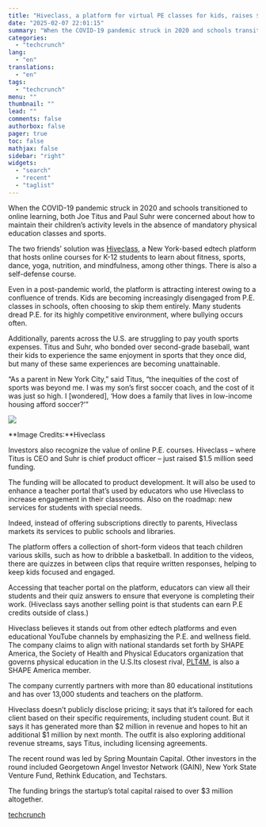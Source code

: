 ```yaml
---
title: "Hiveclass, a platform for virtual PE classes for kids, raises $1.5M"
date: "2025-02-07 22:01:15"
summary: "When the COVID-19 pandemic struck in 2020 and schools transitioned to online learning, both Joe Titus and Paul Suhr were concerned about how to maintain their children’s activity levels in the absence of mandatory physical education classes and sports. The two friends’ solution was Hiveclass, a New York-based edtech platform..."
categories:
  - "techcrunch"
lang:
  - "en"
translations:
  - "en"
tags:
  - "techcrunch"
menu: ""
thumbnail: ""
lead: ""
comments: false
authorbox: false
pager: true
toc: false
mathjax: false
sidebar: "right"
widgets:
  - "search"
  - "recent"
  - "taglist"
---
```


When the COVID-19 pandemic struck in 2020 and schools transitioned to online learning, both Joe Titus and Paul Suhr were concerned about how to maintain their children’s activity levels in the absence of mandatory physical education classes and sports.

The two friends’ solution was [Hiveclass](https://www.hiveclass.co/), a New York-based edtech platform that hosts online courses for K-12 students to learn about fitness, sports, dance, yoga, nutrition, and mindfulness, among other things. There is also a self-defense course.

Even in a post-pandemic world, the platform is attracting interest owing to a confluence of trends. Kids are becoming increasingly disengaged from P.E. classes in schools, often choosing to skip them entirely. Many students dread P.E. for its highly competitive environment, where bullying occurs often.

Additionally, parents across the U.S. are struggling to pay youth sports expenses. Titus and Suhr, who bonded over second-grade baseball, want their kids to experience the same enjoyment in sports that they once did, but many of these same experiences are becoming unattainable.

“As a parent in New York City,” said Titus, “the inequities of the cost of sports was beyond me. I was my son’s first soccer coach, and the cost of it was just so high. I [wondered], ‘How does a family that lives in low-income housing afford soccer?’”

![](https://techcrunch.com/wp-content/uploads/2025/02/HIVECLASS_DESKTOP_V1.jpg?w=680)

**Image Credits:**Hiveclass

Investors also recognize the value of online P.E. courses. Hiveclass – where Titus is CEO and Suhr is chief product officer – just raised $1.5 million seed funding.

The funding will be allocated to product development. It will also be used to enhance a teacher portal that’s used by educators who use Hiveclass to increase engagement in their classrooms. Also on the roadmap: new services for students with special needs.

Indeed, instead of offering subscriptions directly to parents, Hiveclass markets its services to public schools and libraries.

The platform offers a collection of short-form videos that teach children various skills, such as how to dribble a basketball. In addition to the videos, there are quizzes in between clips that require written responses, helping to keep kids focused and engaged.

Accessing that teacher portal on the platform, educators can view all their students and their quiz answers to ensure that everyone is completing their work. (Hiveclass says another selling point is that students can earn P.E credits outside of class.)

Hiveclass believes it stands out from other edtech platforms and even educational YouTube channels by emphasizing the P.E. and wellness field. The company claims to align with national standards set forth by SHAPE America, the Society of Health and Physical Educators organization that governs physical education in the U.S.Its closest rival, [PLT4M](https://plt4m.com/), is also a SHAPE America member.

The company currently partners with more than 80 educational institutions and has over 13,000 students and teachers on the platform.

Hiveclass doesn’t publicly disclose pricing; it says that it’s tailored for each client based on their specific requirements, including student count. But it says it has generated more than $2 million in revenue and hopes to hit an additional $1 million by next month. The outfit is also exploring additional revenue streams, says Titus, including licensing agreements.

The recent round was led by Spring Mountain Capital. Other investors in the round included Georgetown Angel Investor Network (GAIN), New York State Venture Fund, Rethink Education, and Techstars.

The funding brings the startup’s total capital raised to over $3 million altogether.

[techcrunch](https://techcrunch.com/2025/02/07/hiveclass-a-platform-for-virtual-pe-classes-for-kids-raises-1-5m/)
